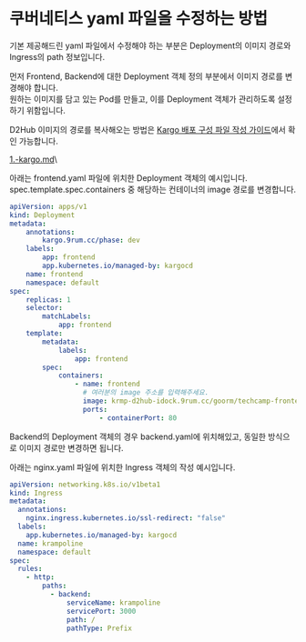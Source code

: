 # 쿠버네티스 yaml 파일을 수정하는 방법

기본 제공해드린 yaml 파일에서 수정해야 하는 부분은 Deployment의 이미지 경로와 Ingress의 path 정보입니다.

먼저 Frontend, Backend에 대한 Deployment 객체 정의 부분에서 이미지 경로를 변경해야 합니다.\
원하는 이미지를 담고 있는 Pod를 만들고, 이를 Deployment 객체가 관리하도록 설정하기 위함입니다.

D2Hub 이미지의 경로를 복사해오는 방법은 [Kargo 배포 구성 파일 작성 가이드](../../kargo-app/1.-kargo.md)에서 확인 가능합니다.

[1.-kargo.md](../../kargo-app/1.-kargo.md "mention")\


아래는 frontend.yaml 파일에 위치한 Deployment 객체의 예시입니다.\
spec.template.spec.containers 중 해당하는 컨테이너의 image 경로를 변경합니다.

```yaml
apiVersion: apps/v1
kind: Deployment
metadata:
    annotations:
        kargo.9rum.cc/phase: dev
    labels:
        app: frontend
        app.kubernetes.io/managed-by: kargocd
    name: frontend
    namespace: default
spec:
    replicas: 1
    selector:
        matchLabels:
            app: frontend
    template:
        metadata:
            labels:
                app: frontend
        spec:
            containers:
                - name: frontend
                  # 여러분의 image 주소를 입력해주세요.
                  image: krmp-d2hub-idock.9rum.cc/goorm/techcamp-frontend
                  ports:
                      - containerPort: 80
```

Backend의 Deployment 객체의 경우 backend.yaml에 위치해있고, 동일한 방식으로 이미지 경로만 변경하면 됩니다.&#x20;



아래는 nginx.yaml 파일에 위치한 Ingress 객체의 작성 예시입니다.

```yaml
apiVersion: networking.k8s.io/v1beta1
kind: Ingress
metadata:
  annotations:
    nginx.ingress.kubernetes.io/ssl-redirect: "false"
  labels:
    app.kubernetes.io/managed-by: kargocd
  name: krampoline
  namespace: default
spec:
  rules:
    - http:
        paths:
          - backend:
              serviceName: krampoline
              servicePort: 3000
              path: /
              pathType: Prefix
```

